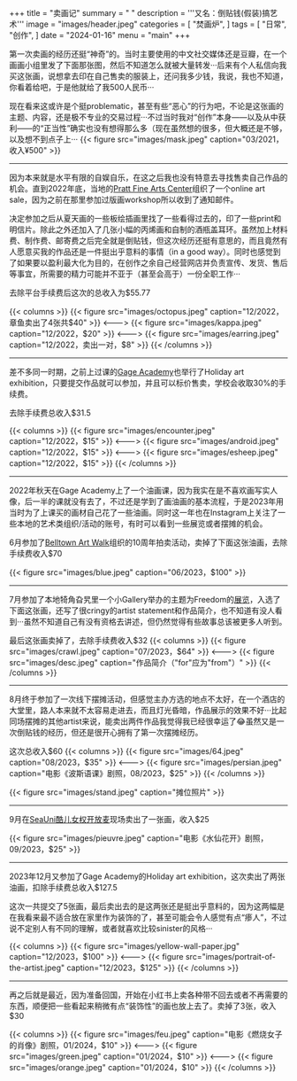 +++
title = "卖画记"
summary = " "
description = '''又名：倒贴钱(假装)搞艺术'''
image = "images/header.jpeg"
categories = [
    "焚画炉",
]
tags = [
    "日常",
    "创作",
]
date = "2024-01-16"
menu = "main"
+++

第一次卖画的经历还挺“神奇”的。当时主要使用的中文社交媒体还是豆瓣，在一个画画小组里发了下面那张图，然后不知道怎么就被大量转发···后来有个人私信向我买这张画，说想拿去印在自己售卖的服装上，还问我多少钱，我说，我也不知道，你看着给吧，于是他就给了我500人民币···

现在看来这或许是个挺problematic，甚至有些“恶心”的行为吧，不论是这张画的主题、内容，还是极不专业的交易过程···不过当时我对“创作”本身——以及从中获利——的“正当性”确实也没有想得那么多（现在虽然想的很多，但大概还是不够，以及想不到点子上···
{{< figure src="images/mask.jpeg" caption="03/2021，收入¥500" >}}

---

因为本来就是水平有限的自娱自乐，在这之后我也没有特意去寻找售卖自己作品的机会。直到2022年底，当地的<a href="https://www.pratt.org/" target="_blank">Pratt Fine Arts Center</a>组织了一个online art sale，因为之前在那里参加过版画workshop所以收到了通知邮件。

决定参加之后从夏天画的一些板绘插画里找了一些看得过去的，印了一些print和明信片。除此之外还加入了几张小幅的丙烯画和自制的酒瓶盖耳环。虽然加上材料费、制作费、邮寄费之后完全就是倒贴钱，但这次经历还挺有意思的，而且竟然有人愿意买我的作品还是一件挺出乎意料的事情（in a good way）。同时也感觉到了如果要以盈利最大化为目的，在创作之余自己经营网店并负责宣传、发货、售后等事宜，所需要的精力可能并不亚于（甚至会高于）一份全职工作···

去除平台手续费后这次的总收入为$55.77

{{< columns >}}
{{< figure src="images/octopus.jpeg" caption="12/2022，章鱼卖出了4张共$40" >}}
<---> 
{{< figure src="images/kappa.jpeg" caption="12/2022，$20" >}}
<---> 
{{< figure src="images/earring.jpeg" caption="12/2022，卖出一对，$8" >}}
{{< /columns >}}

---

差不多同一时期，之前上过课的<a href="https://gageacademy.org/" targe="_blank">Gage Academy</a>也举行了Holiday art exhibition，只要提交作品就可以参加，并且可以标价售卖，学校会收取30%的手续费。

去除手续费总收入$31.5

{{< columns >}}
{{< figure src="images/encounter.jpeg" caption="12/2022，$15" >}}
<---> 
{{< figure src="images/android.jpeg" caption="12/2022，$15" >}}
<---> 
{{< figure src="images/esheep.jpeg" caption="12/2022，$15" >}}
{{< /columns >}}

---

2022年秋天在Gage Academy上了一个油画课，因为我实在是不喜欢画写实人像，后一半的课就没有去了，不过还是学到了画油画的基本流程，于是2023年用当时为了上课买的画材自己花了一些油画。同时这一年也在Instagram上关注了一些本地的艺术类组织/活动的账号，有时可以看到一些展览或者摆摊的机会。

6月参加了<a href="https://www.belltownartwalk.com/" target="_blank">Belltown Art Walk</a>组织的10周年拍卖活动，卖掉了下面这张油画，去除手续费收入$70

{{< figure src="images/blue.jpeg" caption="06/2023，$100" >}}

---

7月参加了本地犄角旮旯里一个小Gallery举办的主题为Freedom的<a href="https://www.galleryb612.com/freedom-exhibition-2023" target="_blank">展览</a>，入选了下面这张画，还写了很cringy的artist statement和作品简介，也不知道有没人看到···虽然不知道自己有没有资格去讲述，但仍然觉得有些故事总该被更多人听到。

最后这张画卖掉了，去除手续费收入$32
{{< columns >}}
{{< figure src="images/crawl.jpeg" caption="07/2023，$64" >}}
<---> 
{{< figure src="images/desc.jpeg" caption="作品简介（\"for\"应为\"from\"）" >}}
{{< /columns >}}

---

8月终于参加了一次线下摆摊活动，但感觉主办方选的地点不太好，在一个酒店的大堂里，路人本来就不太容易走进去，而且灯光昏暗，作品展示的效果不好···比起同场摆摊的其他artist来说，能卖出两件作品我觉得我已经很幸运了😂虽然又是一次倒贴钱的经历，但还是很开心拥有了第一次摆摊经历。

这次总收入$60
{{< columns >}}
{{< figure src="images/64.jpeg" caption="08/2023，$35" >}}
<---> 
{{< figure src="images/persian.jpeg" caption="电影《波斯语课》剧照，08/2023，$25" >}}
{{< /columns >}}

{{< figure src="images/stand.jpeg" caption="摊位照片" >}}

---

9月在<a href="https://linktr.ee/seauni.openmic" target="_blank">SeaUni酷儿女权开放麦</a>现场卖出了一张画，收入$25

{{< figure src="images/pieuvre.jpeg" caption="电影《水仙花开》剧照，09/2023，$25" >}}

---

2023年12月又参加了Gage Academy的Holiday art exhibition，这次卖出了两张油画，扣除手续费总收入$127.5

这次一共提交了5张画，最后卖出去的是这两张还是挺出乎意料的，因为这两幅是在我看来最不适合放在家里作为装饰的了，甚至可能会令人感觉有点“瘆人”，不过说不定别人有不同的理解，或者就喜欢比较sinister的风格···

{{< columns >}}
{{< figure src="images/yellow-wall-paper.jpg" caption="12/2023，$100" >}}
<---> 
{{< figure src="images/portrait-of-the-artist.jpeg" caption="12/2023，$125" >}}
{{< /columns >}}

---

再之后就是最近，因为准备回国，开始在小红书上卖各种带不回去或者不再需要的东西，顺便把一些看起来稍微有点“装饰性”的画也放上去了。卖掉了3张，收入$30

{{< columns >}}
{{< figure src="images/feu.jpeg" caption="电影《燃烧女子的肖像》剧照，01/2024，$10" >}}
<---> 
{{< figure src="images/green.jpeg" caption="01/2024，$10" >}}
<---> 
{{< figure src="images/orange.jpeg" caption="01/2024，$10" >}}
{{< /columns >}}